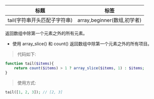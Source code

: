 | 标题                         | 标签                        |
| ---------------------------- | --------------------------- |
| tail(字符串开头匹配子字符串) | array,beginner(数组,初学者) |

返回数组中除第一个元素之外的所有元素。

- 使用 array_slice() 和 count() 返回数组中除第一个元素之外的所有项目。

> 代码如下:

```php
function tail($items){
    return count($items) > 1 ? array_slice($items, 1) : $items;
}
```

> 使用方式:

```php
tail([1, 2, 3]); // [2, 3]
```
